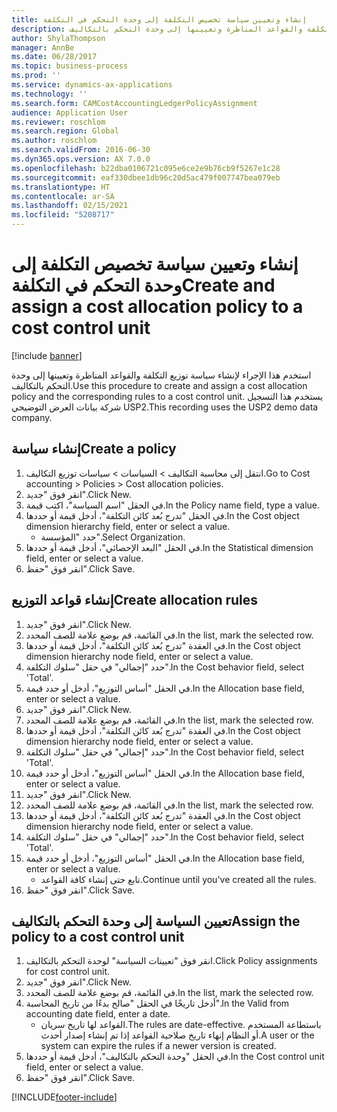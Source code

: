 ```yaml
---
title: إنشاء وتعيين سياسة تخصيص التكلفة إلى وحدة التحكم في التكلفة
description: استخدم هذا الإجراء لإنشاء سياسة توزيع التكلفة‬ والقواعد المناظرة وتعيينها إلى وحدة التحكم بالتكاليف.
author: ShylaThompson
manager: AnnBe
ms.date: 06/28/2017
ms.topic: business-process
ms.prod: ''
ms.service: dynamics-ax-applications
ms.technology: ''
ms.search.form: CAMCostAccountingLedgerPolicyAssignment
audience: Application User
ms.reviewer: roschlom
ms.search.region: Global
ms.author: roschlom
ms.search.validFrom: 2016-06-30
ms.dyn365.ops.version: AX 7.0.0
ms.openlocfilehash: b22dba0106721c095e6ce2e9b76cb9f5267e1c28
ms.sourcegitcommit: eaf330dbee1db96c20d5ac479f007747bea079eb
ms.translationtype: HT
ms.contentlocale: ar-SA
ms.lasthandoff: 02/15/2021
ms.locfileid: "5208717"
---
```

# <a name="create-and-assign-a-cost-allocation-policy-to-a-cost-control-unit"></a><span data-ttu-id="573bf-103">إنشاء وتعيين سياسة تخصيص التكلفة إلى وحدة التحكم في التكلفة</span><span class="sxs-lookup"><span data-stu-id="573bf-103">Create and assign a cost allocation policy to a cost control unit</span></span>

[!include [banner](../../includes/banner.md)]

<span data-ttu-id="573bf-104">استخدم هذا الإجراء لإنشاء سياسة توزيع التكلفة‬ والقواعد المناظرة وتعيينها إلى وحدة التحكم بالتكاليف.</span><span class="sxs-lookup"><span data-stu-id="573bf-104">Use this procedure to create and assign a cost allocation policy and the corresponding rules to a cost control unit.</span></span> <span data-ttu-id="573bf-105">يستخدم هذا التسجيل شركة بيانات العرض التوضيحي USP2.</span><span class="sxs-lookup"><span data-stu-id="573bf-105">This recording uses the USP2 demo data company.</span></span>


## <a name="create-a-policy"></a><span data-ttu-id="573bf-106">إنشاء سياسة</span><span class="sxs-lookup"><span data-stu-id="573bf-106">Create a policy</span></span>
1. <span data-ttu-id="573bf-107">انتقل إلى محاسبة التكاليف > السياسات > سياسات توزيع التكاليف.</span><span class="sxs-lookup"><span data-stu-id="573bf-107">Go to Cost accounting > Policies > Cost allocation policies.</span></span>
2. <span data-ttu-id="573bf-108">انقر فوق "جديد".</span><span class="sxs-lookup"><span data-stu-id="573bf-108">Click New.</span></span>
3. <span data-ttu-id="573bf-109">في الحقل "اسم السياسة"، اكتب قيمة.</span><span class="sxs-lookup"><span data-stu-id="573bf-109">In the Policy name field, type a value.</span></span>
4. <span data-ttu-id="573bf-110">في الحقل "تدرج بُعد كائن التكلفة‬‬"، أدخل قيمة أو حددها.</span><span class="sxs-lookup"><span data-stu-id="573bf-110">In the Cost object dimension hierarchy field, enter or select a value.</span></span>
    * <span data-ttu-id="573bf-111">حدد "المؤسسة".</span><span class="sxs-lookup"><span data-stu-id="573bf-111">Select Organization.</span></span>  
5. <span data-ttu-id="573bf-112">في الحقل "البعد الإحصائي"، أدخل قيمة أو حددها.</span><span class="sxs-lookup"><span data-stu-id="573bf-112">In the Statistical dimension field, enter or select a value.</span></span>
6. <span data-ttu-id="573bf-113">انقر فوق "حفظ".</span><span class="sxs-lookup"><span data-stu-id="573bf-113">Click Save.</span></span>

## <a name="create-allocation-rules"></a><span data-ttu-id="573bf-114">إنشاء قواعد التوزيع</span><span class="sxs-lookup"><span data-stu-id="573bf-114">Create allocation rules</span></span>
1. <span data-ttu-id="573bf-115">انقر فوق "جديد".</span><span class="sxs-lookup"><span data-stu-id="573bf-115">Click New.</span></span>
2. <span data-ttu-id="573bf-116">في القائمة، قم بوضع علامة للصف المحدد.</span><span class="sxs-lookup"><span data-stu-id="573bf-116">In the list, mark the selected row.</span></span>
3. <span data-ttu-id="573bf-117">في العقدة "تدرج بُعد كائن التكلفة‬‬"، أدخل قيمة أو حددها.</span><span class="sxs-lookup"><span data-stu-id="573bf-117">In the Cost object dimension hierarchy node field, enter or select a value.</span></span>
4. <span data-ttu-id="573bf-118">حدد "إجمالي" في حقل "سلوك التكلفة".</span><span class="sxs-lookup"><span data-stu-id="573bf-118">In the Cost behavior field, select 'Total'.</span></span>
5. <span data-ttu-id="573bf-119">في الحقل "أساس التوزيع"، أدخل أو حدد قيمة.</span><span class="sxs-lookup"><span data-stu-id="573bf-119">In the Allocation base field, enter or select a value.</span></span>
6. <span data-ttu-id="573bf-120">انقر فوق "جديد".</span><span class="sxs-lookup"><span data-stu-id="573bf-120">Click New.</span></span>
7. <span data-ttu-id="573bf-121">في القائمة، قم بوضع علامة للصف المحدد.</span><span class="sxs-lookup"><span data-stu-id="573bf-121">In the list, mark the selected row.</span></span>
8. <span data-ttu-id="573bf-122">في العقدة "تدرج بُعد كائن التكلفة‬‬"، أدخل قيمة أو حددها.</span><span class="sxs-lookup"><span data-stu-id="573bf-122">In the Cost object dimension hierarchy node field, enter or select a value.</span></span>
9. <span data-ttu-id="573bf-123">حدد "إجمالي" في حقل "سلوك التكلفة".</span><span class="sxs-lookup"><span data-stu-id="573bf-123">In the Cost behavior field, select 'Total'.</span></span>
10. <span data-ttu-id="573bf-124">في الحقل "أساس التوزيع"، أدخل أو حدد قيمة.</span><span class="sxs-lookup"><span data-stu-id="573bf-124">In the Allocation base field, enter or select a value.</span></span>
11. <span data-ttu-id="573bf-125">انقر فوق "جديد".</span><span class="sxs-lookup"><span data-stu-id="573bf-125">Click New.</span></span>
12. <span data-ttu-id="573bf-126">في القائمة، قم بوضع علامة للصف المحدد.</span><span class="sxs-lookup"><span data-stu-id="573bf-126">In the list, mark the selected row.</span></span>
13. <span data-ttu-id="573bf-127">في العقدة "تدرج بُعد كائن التكلفة‬‬"، أدخل قيمة أو حددها.</span><span class="sxs-lookup"><span data-stu-id="573bf-127">In the Cost object dimension hierarchy node field, enter or select a value.</span></span>
14. <span data-ttu-id="573bf-128">حدد "إجمالي" في حقل "سلوك التكلفة".</span><span class="sxs-lookup"><span data-stu-id="573bf-128">In the Cost behavior field, select 'Total'.</span></span>
15. <span data-ttu-id="573bf-129">في الحقل "أساس التوزيع"، أدخل أو حدد قيمة.</span><span class="sxs-lookup"><span data-stu-id="573bf-129">In the Allocation base field, enter or select a value.</span></span>
    * <span data-ttu-id="573bf-130">تابع حتى إنشاء كافة القواعد.</span><span class="sxs-lookup"><span data-stu-id="573bf-130">Continue until you've created all the rules.</span></span>  
16. <span data-ttu-id="573bf-131">انقر فوق "حفظ".</span><span class="sxs-lookup"><span data-stu-id="573bf-131">Click Save.</span></span>

## <a name="assign-the-policy-to-a-cost-control-unit"></a><span data-ttu-id="573bf-132">تعيين السياسة إلى وحدة التحكم بالتكاليف</span><span class="sxs-lookup"><span data-stu-id="573bf-132">Assign the policy to a cost control unit</span></span>
1. <span data-ttu-id="573bf-133">انقر فوق "تعيينات السياسة" لوحدة التحكم بالتكاليف.</span><span class="sxs-lookup"><span data-stu-id="573bf-133">Click Policy assignments for cost control unit.</span></span>
2. <span data-ttu-id="573bf-134">انقر فوق "جديد".</span><span class="sxs-lookup"><span data-stu-id="573bf-134">Click New.</span></span>
3. <span data-ttu-id="573bf-135">في القائمة، قم بوضع علامة للصف المحدد.</span><span class="sxs-lookup"><span data-stu-id="573bf-135">In the list, mark the selected row.</span></span>
4. <span data-ttu-id="573bf-136">أدخل تاريخًا في الحقل "صالح بدءًا من تاريخ المحاسبة‬‬".</span><span class="sxs-lookup"><span data-stu-id="573bf-136">In the Valid from accounting date field, enter a date.</span></span>
    * <span data-ttu-id="573bf-137">القواعد لها تاريخ سريان.</span><span class="sxs-lookup"><span data-stu-id="573bf-137">The rules are date-effective.</span></span> <span data-ttu-id="573bf-138">باستطاعة المستخدم أو النظام إنهاء تاريخ صلاحية القواعد إذا تم إنشاء إصدار أحدث.</span><span class="sxs-lookup"><span data-stu-id="573bf-138">A user or the system can expire the rules if a newer version is created.</span></span>  
5. <span data-ttu-id="573bf-139">في الحقل "وحدة التحكم بالتكاليف‬"، أدخل قيمة أو حددها.</span><span class="sxs-lookup"><span data-stu-id="573bf-139">In the Cost control unit field, enter or select a value.</span></span>
6. <span data-ttu-id="573bf-140">انقر فوق "حفظ".</span><span class="sxs-lookup"><span data-stu-id="573bf-140">Click Save.</span></span>



[!INCLUDE[footer-include](../../../includes/footer-banner.md)]